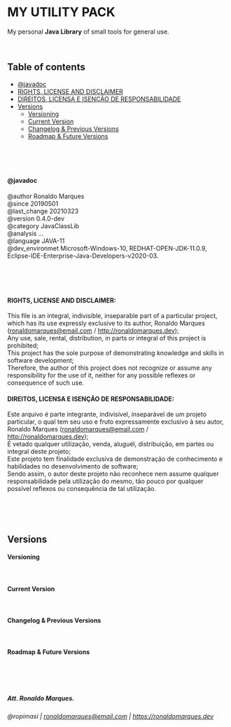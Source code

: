 # MY UTILITY PACK
My personal **Java Library** of small tools for general use.  
  
  &nbsp;  
  
## Table of contents
* [@javadoc](#javadoc)
* [RIGHTS, LICENSE AND DISCLAIMER](#rights)
* [DIREITOS, LICENSA E ISENÇÃO DE RESPONSABILIDADE](#direitos)
* [Versions](#versions)
  - [Versioning](#versioning)
  - [Current Version](#current)
  - [Changelog & Previous Versions](#changelog)
  - [Roadmap & Future Versions](#roadmap)
  
&nbsp;  
&nbsp;  
&nbsp;  
<a name="javadoc"></a>
  
#### @javadoc
@author         Ronaldo Marques  
@since          20190501  
@last_change    20210323  
@version        0.4.0-dev  
@category       JavaClassLib  
@analysis       ...  
@language       JAVA-11  
@dev_environmet Microsoft-Windows-10, REDHAT-OPEN-JDK-11.0.9, Eclipse-IDE-Enterprise-Java-Developers-v2020-03.  
  
&nbsp;  
&nbsp;  
&nbsp;  
<a name="rights"></a>
  
#### RIGHTS, LICENSE AND DISCLAIMER:  
This file is an integral, indivisible, inseparable part of a particular project, which has its use expressly exclusive to its author, Ronaldo Marques (ronaldomarques@email.com / http://ronaldomarques.dev);  
Any use, sale, rental, distribution, in parts or integral of this project is prohibited;  
This project has the sole purpose of demonstrating knowledge and skills in software development;  
Therefore, the author of this project does not recognize or assume any responsibility for the use of it, neither for any possible reflexes or consequence of such use.  
  
<a name="direitos"></a>
#### DIREITOS, LICENSA E ISENÇÃO DE RESPONSABILIDADE:  
Este arquivo é parte integrante, indivisível, inseparável de um projeto particular, o qual tem seu uso e fruto expressamente exclusivo à seu autor, Ronaldo Marques (ronaldomarques@email.com / http://ronaldomarques.dev);  
É vetado qualquer utilização, venda, aluguél, distribuição, em partes ou integral deste projeto;  
Este projeto tem finalidade exclusiva de demonstração de conhecimento e habilidades no desenvolvimento de software;  
Sendo assim, o autor deste projeto não reconhece nem assume qualquer responsabilidade pela utilização do mesmo, tão pouco por qualquer possível reflexos ou consequência de tal utilização.  
  
&nbsp;  
&nbsp;  
&nbsp;  
<a name="versions"></a>
  
## Versions  
<a name="versioning"></a>

#### Versioning  
  
 &nbsp;  
<a name="current"></a>
  
#### Current Version  
  
 &nbsp;  
<a name="changelog"></a>
  
#### Changelog & Previous Versions  
  
 &nbsp;  
<a name="roadmap"></a>
  
#### Roadmap & Future Versions  
  
&nbsp;  
&nbsp;  
&nbsp;  
  
##### Att. Ronaldo Marques.
###### @ropimasi | ronaldomarques@email.com | https://ronaldomarques.dev
  
&nbsp;  
  
&nbsp;  
  
  